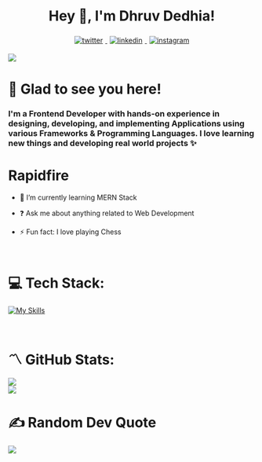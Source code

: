 # <div align="center">Hey 👋, I'm Dhruv Dedhia!</div>  

<div align="center">
<a href="https://twitter.com/Dhruv0883" target="_blank">
<img src=https://img.shields.io/badge/twitter-%2300acee.svg?&style=for-the-badge&logo=twitter&logoColor=white alt=twitter style="margin: 5px;  " />
</a>
<a href="https://linkedin.com/in/dhruv-dedhia0803" target="_blank">
<img src=https://img.shields.io/badge/linkedin-%231E77B5.svg?&style=for-the-badge&logo=linkedin&logoColor=white alt=linkedin style="margin: 5px;" />
</a>
<a href="https://instagram.com/dhruv_0803" target="_blank">
<img src=https://img.shields.io/badge/instagram-%23000000.svg?&style=for-the-badge&logo=instagram&logoColor=white alt=instagram style="margin: 5px;" />
</a>  
</div>  

[![](https://visitcount.itsvg.in/api?id=Dhruv883&label=Profile%20Views&color=0&icon=5&pretty=true)](https://visitcount.itsvg.in)


# 🙂 Glad to see you here!  
### I'm a Frontend Developer with hands-on experience in designing, developing, and implementing Applications using various Frameworks & Programming Languages. I love learning new things and developing real world projects ✨  


# Rapidfire  

- 🌱 I’m currently learning MERN Stack
  
- ❓ Ask me about anything related to Web Development
  
- ⚡ Fun fact: I love playing Chess  

<br/>


# 💻 Tech Stack:

[![My Skills](https://skillicons.dev/icons?i=c,cpp,py,html,css,js,tailwind,bootstrap,react,php,mysql,postgres,mongodb,nodejs,express,django,postman,git,github)](https://skillicons.dev)

<br/>

# 〽️ GitHub Stats:
![](https://github-readme-streak-stats.herokuapp.com/?user=Dhruv883&theme=midnight-purple&hide_border=true)<br/>
![](https://github-readme-stats.vercel.app/api/top-langs/?username=Dhruv883&theme=midnight-purple&hide_border=true&include_all_commits=true&count_private=true&layout=compact)


# ✍️ Random Dev Quote
![](https://quotes-github-readme.vercel.app/api?type=horizontal&theme=tokyonight)
